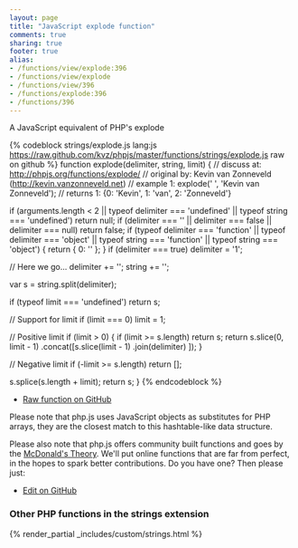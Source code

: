 ```yaml
---
layout: page
title: "JavaScript explode function"
comments: true
sharing: true
footer: true
alias:
- /functions/view/explode:396
- /functions/view/explode
- /functions/view/396
- /functions/explode:396
- /functions/396
---
```

<!-- Generated by Rakefile:build -->
A JavaScript equivalent of PHP's explode

{% codeblock strings/explode.js lang:js https://raw.github.com/kvz/phpjs/master/functions/strings/explode.js raw on github %}
function explode(delimiter, string, limit) {
  //  discuss at: http://phpjs.org/functions/explode/
  // original by: Kevin van Zonneveld (http://kevin.vanzonneveld.net)
  //   example 1: explode(' ', 'Kevin van Zonneveld');
  //   returns 1: {0: 'Kevin', 1: 'van', 2: 'Zonneveld'}

  if (arguments.length < 2 || typeof delimiter === 'undefined' || typeof string === 'undefined') return null;
  if (delimiter === '' || delimiter === false || delimiter === null) return false;
  if (typeof delimiter === 'function' || typeof delimiter === 'object' || typeof string === 'function' || typeof string ===
    'object') {
    return {
      0: ''
    };
  }
  if (delimiter === true) delimiter = '1';

  // Here we go...
  delimiter += '';
  string += '';

  var s = string.split(delimiter);

  if (typeof limit === 'undefined') return s;

  // Support for limit
  if (limit === 0) limit = 1;

  // Positive limit
  if (limit > 0) {
    if (limit >= s.length) return s;
    return s.slice(0, limit - 1)
      .concat([s.slice(limit - 1)
        .join(delimiter)
      ]);
  }

  // Negative limit
  if (-limit >= s.length) return [];

  s.splice(s.length + limit);
  return s;
}
{% endcodeblock %}

 - [Raw function on GitHub](https://github.com/kvz/phpjs/blob/master/functions/strings/explode.js)

Please note that php.js uses JavaScript objects as substitutes for PHP arrays, they are 
the closest match to this hashtable-like data structure. 

Please also note that php.js offers community built functions and goes by the 
[McDonald's Theory](https://medium.com/what-i-learned-building/9216e1c9da7d). We'll put online 
functions that are far from perfect, in the hopes to spark better contributions. 
Do you have one? Then please just: 

 - [Edit on GitHub](https://github.com/kvz/phpjs/edit/master/functions/strings/explode.js)


### Other PHP functions in the strings extension
{% render_partial _includes/custom/strings.html %}
